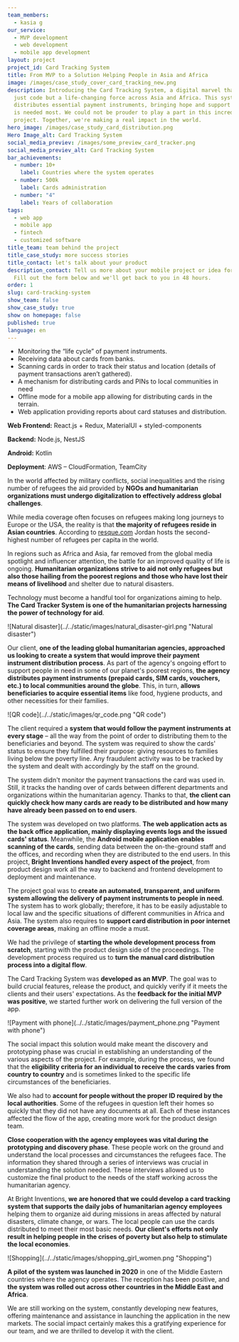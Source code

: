 ```yaml
---
team_members:
  - kasia g
our_service:
  - MVP development
  - web development
  - mobile app development
layout: project
project_id: Card Tracking System
title: From MVP to a Solution Helping People in Asia and Africa
image: /images/case_study_cover_card_tracking_new.png
description: Introducing the Card Tracking System, a digital marvel that is not
  just code but a life-changing force across Asia and Africa. This system
  distributes essential payment instruments, bringing hope and support where it
  is needed most. We could not be prouder to play a part in this incredible
  project. Together, we're making a real impact in the world.
hero_image: /images/case_study_card_distribution.png
Hero Image_alt: Card Tracking System
social_media_previev: /images/some_preview_card_tracker.png
social_media_previev_alt: Card Tracking System
bar_achievements:
  - number: 10+
    label: Countries where the system operates
  - number: 500k
    label: Cards administration
  - number: "4"
    label: Years of collaboration
tags:
  - web app
  - mobile app
  - fintech
  - customized software
title_team: team behind the project
title_case_study: more success stories
title_contact: let's talk about your product
description_contact: Tell us more about your mobile project or idea for an app.
  Fill out the form below and we'll get back to you in 48 hours.
order: 1
slug: card-tracking-system
show_team: false
show_case_study: true
show on homepage: false
published: true
language: en
---
```

<TitleWithIcon sectionTitle="main features developed by Bright Inventions:" titleIcon="/images/icons_features_svg.svg" titleIconAlt="main features" />

* Monitoring the “life cycle” of payment instruments.
* Receiving data about cards from banks.
* Scanning cards in order to track their status and location (details of payment transactions aren’t gathered).
* A mechanism for distributing cards and PINs to local communities in need
* Offline mode for a mobile app allowing for distributing cards in the terrain.
* Web application providing reports about card statuses and distribution.

<TitleWithIcon sectionTitle="skills" titleIcon="/images/skills.svg" titleIconAlt="skills" />

<Gallery images='[{"src":"/images/react_stack_logo.svg","alt":"React"},{"src":"/images/node_stack_logosvg.svg","alt":"Node.js"},{"src":"/images/nestjs_stack_logo.svg","alt":"NestJS"},{"src":"/images/kotlin_new_stack_logo.svg","alt":"Kotlin"},{"src":"/images/aws_stack_logo.svg","alt":"AWS"}]' />

**Web Frontend:** React.js + Redux, MaterialUI + styled-components

**Backend:** Node.js, NestJS

**Android:** Kotlin

**Deployment**: AWS – CloudFormation, TeamCity

<TitleWithIcon sectionTitle="harnessing the power of technology to aid" titleIcon="/images/icon_title_about.svg" titleIconAlt="Harnessing the power of technology to aid" />

In the world affected by military conflicts, social inequalities and the rising number of refugees the aid provided by **NGOs and humanitarian organizations must undergo digitalization to effectively address global challenges**.

While media coverage often focuses on refugees making long journeys to Europe or the USA, the reality is that **the majority of refugees reside in Asian countries**. According to [resque.com](https://www.rescue.org/article/facts-about-refugees-key-facts-faqs-and-statistics) Jordan hosts the second-highest number of refugees per capita in the world.

In regions such as Africa and Asia, far removed from the global media spotlight and influencer attention, the battle for an improved quality of life is ongoing. **Humanitarian organizations strive to aid not only refugees but also those hailing from the poorest regions and those who have lost their means of livelihood** and shelter due to natural disasters.

Technology must become a handful tool for organizations aiming to help. **The Card Tracker System is one of the humanitarian projects harnessing the power of technology for aid**.

<div class="image">![Natural disaster](../../static/images/natural_disaster-girl.png "Natural disaster")</div>

<TitleWithIcon sectionTitle="the story behind Card Tracking System" titleIcon="/images/icon_title_products.svg" titleIconAlt="The story behind Card Tracking System" />

Our client, **one of the leading global humanitarian agencies, approached us looking to create a system that would improve their payment instrument distribution process**. As part of the agency's ongoing effort to support people in need in some of our planet's poorest regions, **the agency distributes payment instruments (prepaid cards, SIM cards, vouchers, etc.) to local communities around the globe**. This, in turn, **allows beneficiaries to acquire essential items** like food, hygiene products, and other necessities for their families.

<div class="image">![QR code](../../static/images/qr_code.png "QR code")</div>

The client required a **system that would follow the payment instruments at every stage** – all the way from the point of order to distributing them to the beneficiaries and beyond. The system was required to show the cards' status to ensure they fulfilled their purpose: giving resources to families living below the poverty line. Any fraudulent activity was to be tracked by the system and dealt with accordingly by the staff on the ground.

The system didn't monitor the payment transactions the card was used in. Still, it tracks the handing over of cards between different departments and organizations within the humanitarian agency. Thanks to that, **the client can quickly check how many cards are ready to be distributed and how many have already been passed on to end users**.

The system was developed on two platforms. **The web application acts as the back office application, mainly displaying events logs and the issued cards' status**. Meanwhile, the **Android mobile application enables scanning of the cards**, sending data between the on-the-ground staff and the offices, and recording when they are distributed to the end users. In this project, **Bright Inventions handled every aspect of the project**, from product design work all the way to backend and frontend development to deployment and maintenance.

<AnchorLink href='#contactForm' text='let’s talk about your project'/>

<TitleWithIcon sectionTitle="goal: easy adjustment to local laws and regulations" titleIcon="/images/icon_title_goal.svg" titleIconAlt="Goal: easy adjustment to local laws and regulations" />

The project goal was to **create an automated, transparent, and uniform system allowing the delivery of payment instruments to people in need**. The system has to work globally; therefore, it has to be easily adjustable to local law and the specific situations of different communities in Africa and Asia. The system also requires to **support card distribution in poor internet coverage areas**, making an offline mode a must.

<TitleWithIcon sectionTitle="how did Bright Inventions help to make this system unique and live? " titleIcon="/images/gearwheel.svg" titleIconAlt="How did Bright Inventions help to make this system unique and live? " />

We had the privilege of **starting the whole development process from scratch**, starting with the product design side of the proceedings. The development process required us to **turn the manual card distribution process into a digital flow**.

The Card Tracking System was **developed as an MVP**. The goal was to build crucial features, release the product, and quickly verify if it meets the clients and their users' expectations. As the **feedback for the initial MVP was positive**, we started further work on delivering the full version of the app.

<div class="image">![Payment with phone](../../static/images/payment_phone.png "Payment with phone")</div>

<TitleWithIcon sectionTitle="responding to unique challenges refugees have to encounter" titleIcon="/images/clients_perspective_icon.svg" titleIconAlt="Responding to unique challenges refugees have to encounter" />

The social impact this solution would make meant the discovery and prototyping phase was crucial in establishing an understanding of the various aspects of the project. For example, during the process, we found that the **eligibility criteria for an individual to receive the cards varies from country to country** and is sometimes linked to the specific life circumstances of the beneficiaries.

We also had to **account for people without the proper ID required by the local authorities**. Some of the refugees in question left their homes so quickly that they did not have any documents at all. Each of these instances affected the flow of the app, creating more work for the product design team.

**Close cooperation with the agency employees was vital during the prototyping and discovery phase**. These people work on the ground and understand the local processes and circumstances the refugees face. The information they shared through a series of interviews was crucial in understanding the solution needed. These interviews allowed us to customize the final product to the needs of the staff working across the humanitarian agency.

<AnchorLink href='#contactForm' text='let’s talk about your project'/>

<TitleWithIcon sectionTitle="result of collaboration: a system with dozen implementations" titleIcon="/images/icon_result_svg.svg" titleIconAlt="Result of collaboration" />

At Bright Inventions, **we are honored that we could develop a card tracking system that supports the daily jobs of humanitarian agency employees** helping them to organize aid during missions in areas affected by natural disasters, climate change, or wars. The local people can use the cards distributed to meet their most basic needs. **Our client's efforts not only result in helping people in the crises of poverty but also help to stimulate the local economies**.

<div class="image">![Shopping](../../static/images/shopping_girl_women.png "Shopping")</div>

**A pilot of the system was launched in 2020** in one of the Middle Eastern countries where the agency operates. The reception has been positive, and **the system was rolled out across other countries in the Middle East and Africa**. 

We are still working on the system, constantly developing new features, offering maintenance and assistance in launching the application in the new markets. The social impact certainly makes this a gratifying experience for our team, and we are thrilled to develop it with the client.
